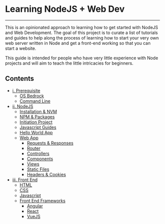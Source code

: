 # Learning NodeJS + Web Dev
---
This is an opinionated approach to learning how to get started with NodeJS and Web Development. The goal of this project is to curate a list of tutorials and guides to help along the process of learning how to start your very own web server written in Node and get a front-end working so that you can start a website.

This guide is intended for people who have very little experience with Node projects and will aim to teach the little intricacies for beginners.

## Contents
- [i. Prerequisite]()
  - [OS Bedrock]()
  - [Command Line]()
- [ii. NodeJS]()
  - [Installation & NVM]()
  - [NPM & Packages]()
  - [Initiation Project]()
  - [Javascript Guides]()
  - [Hello World App]()
  - [Web App]()
    - [Requests & Responses]()
    - [Router]()
    - [Controllers]()
    - [Components]()
    - [Views]()
    - [Static Files]()
    - [Headers & Cookies]()
- [iii. Front End]()
  - [HTML]()
  - [CSS]()
  - [Javascript]()
  - [Front End Frameworks]()
    - [Angular]()
    - [React]()
    - [VueJS]()
    
  

